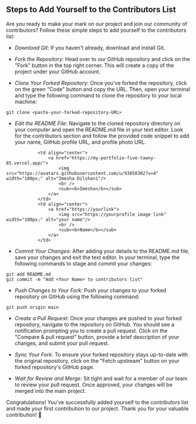 ## Steps to Add Yourself to the Contributors List

Are you ready to make your mark on our project and join our community of contributors? Follow these simple steps to add yourself to the contributors list:

- *Download Git*: If you haven't already, download and install Git.

- *Fork the Repository*: Head over to our GitHub repository and click on the "Fork" button in the top right corner. This will create a copy of the project under your GitHub account.

- *Clone Your Forked Repository*: Once you've forked the repository, click on the green "Code" button and copy the URL. Then, open your terminal and type the following command to clone the repository to your local machine:

```
git clone <paste-your-forked-repository-URL>
```

- *Edit the README File*: Navigate to the cloned repository directory on your computer and open the README.md file in your text editor. Look for the contributors section and follow the provided code snippet to add your name, GitHub profile URL, and profile photo URL.

```
            <td align="center">
                <a href="https://my-portfolio-five-tawny-85.vercel.app/">
                    <img src="https://avatars.githubusercontent.com/u/93858302?v=4" width="100px;" alt="Imesha Dilshani"/>
                    <br />
                    <sub><b>Imesha</b></sub>
                </a>
            </td>
            <td align="center">
                <a href="https://yourlink">
                    <img src="https://yourprofile image link" width="100px;" alt="your name"/>
                    <br />
                    <sub><b>Name</b></sub>
                </a>
            </td>
```

- *Commit Your Changes*: After adding your details to the README.md file, save your changes and exit the text editor. In your terminal, type the following commands to stage and commit your changes:

```
git add README.md
git commit -m "Add <Your Name> to contributors list"
```

- *Push Changes to Your Fork*: Push your changes to your forked repository on GitHub using the following command:
```
git push origin main
```

- *Create a Pull Request*: Once your changes are pushed to your forked repository, navigate to the repository on GitHub. You should see a notification prompting you to create a pull request. Click on the "Compare & pull request" button, provide a brief description of your changes, and submit your pull request.

- *Sync Your Fork*: To ensure your forked repository stays up-to-date with the original repository, click on the "Fetch upstream" button on your forked repository's GitHub page.

- *Wait for Review and Merge*: Sit tight and wait for a member of our team to review your pull request. Once approved, your changes will be merged into the main project.

Congratulations! You've successfully added yourself to the contributors list and made your first contribution to our project. Thank you for your valuable contribution! 🎉
